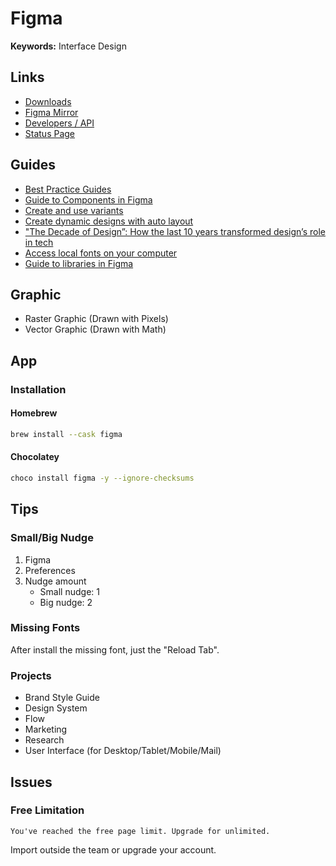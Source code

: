 # Figma

<!--
Thumbnail
Landing Page
Web
Mobile
––––––––––
Web Application
↳ Landing Page
↳ Sign In/Out
↳ Main
––––––––––
Components
-->

<!--
https://youtube.com/watch?v=GXhNLTZk85I
https://youtube.com/watch?v=p2sZKAPOQXs

https://linkedin.com/learning/search?entityType=COURSE&keywords=figma

https://figma.com/community/plugin/740556241021336678/Pattern-Hero
https://figma.com/community/plugin/747228167548695118/Export-.zip
https://figma.com/community/file/879853379468269007
https://figma.com/community/file/903445664989818507

F4F5F7
-->

<!--
Dark mode=True
Dark mode=False
-->

**Keywords:** Interface Design

## Links

- [Downloads](https://figma.com/downloads/)
- [Figma Mirror](https://figma.com/mirror)
- [Developers / API](https://figma.com/developers/api)
- [Status Page](https://status.figma.com)

## Guides

- [Best Practice Guides](https://figma.com/best-practices/guides/)
- [Guide to Components in Figma](https://help.figma.com/hc/en-us/articles/360038662654-Guide-to-Components-in-Figma)
- [Create and use variants](https://help.figma.com/hc/en-us/articles/360056440594-Create-and-use-variants)
- [Create dynamic designs with auto layout](https://help.figma.com/hc/en-us/articles/360040451373-Create-dynamic-designs-with-auto-layout)
- ["The Decade of Design”: How the last 10 years transformed design’s role in tech](https://figma.com/blog/the-rise-of-ux-ui-design-a-decade-in-reflection/)
- [Access local fonts on your computer](https://help.figma.com/hc/en-us/articles/360039956894-Access-local-fonts-on-your-computer)
- [Guide to libraries in Figma](https://help.figma.com/hc/en-us/articles/360041051154-Guide-to-libraries-in-Figma)

## Graphic

- Raster Graphic (Drawn with Pixels)
- Vector Graphic (Drawn with Math)

## App

### Installation

#### Homebrew

```sh
brew install --cask figma
```

#### Chocolatey

```sh
choco install figma -y --ignore-checksums
```

## Tips

### Small/Big Nudge

1. Figma
2. Preferences
3. Nudge amount
   - Small nudge: 1
   - Big nudge: 2

### Missing Fonts

After install the missing font, just the "Reload Tab".

### Projects

- Brand Style Guide
- Design System
- Flow
- Marketing
- Research
- User Interface (for Desktop/Tablet/Mobile/Mail)

## Issues

### Free Limitation

```log
You've reached the free page limit. Upgrade for unlimited.
```

Import outside the team or upgrade your account.

<!-- ###

```log
Unable to publish XX changes to the Team Library
```

TODO -->
